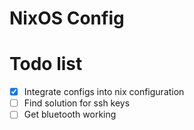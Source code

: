 # NixOS Config
# Todo list

- [x] Integrate configs into nix configuration
- [ ] Find solution for ssh keys
- [ ] Get bluetooth working
